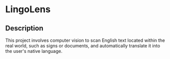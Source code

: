 # LingoLens
## Description
This project involves computer vision to scan English text located within the real world, such as signs or documents, and automatically translate it into the user's native language.
